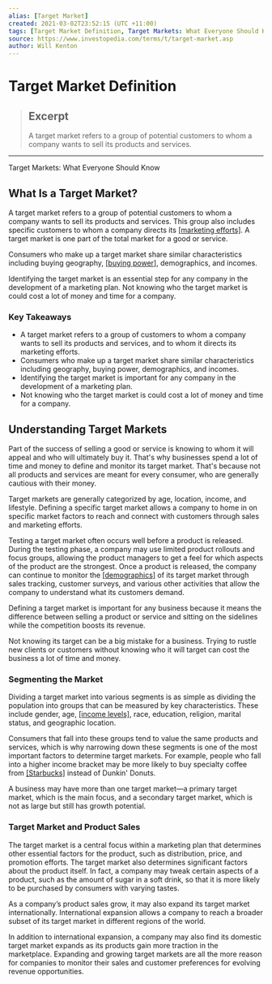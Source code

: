 ```yaml
---
alias: [Target Market]
created: 2021-03-02T23:52:15 (UTC +11:00)
tags: [Target Market Definition, Target Markets: What Everyone Should Know]
source: https://www.investopedia.com/terms/t/target-market.asp
author: Will Kenton
---
```


# Target Market Definition

> ## Excerpt
> A target market refers to a group of potential customers to whom a company wants to sell its products and services.

---

Target Markets: What Everyone Should Know
## What Is a Target Market?

A target market refers to a group of potential customers to whom a company wants to sell its products and services. This group also includes specific customers to whom a company directs its [[marketing efforts]](https://www.investopedia.com/terms/m/market-orientation.asp). A target market is one part of the total market for a good or service.

Consumers who make up a target market share similar characteristics including buying geography, [[buying power]](https://www.investopedia.com/terms/b/buyingpower.asp), demographics, and incomes.

Identifying the target market is an essential step for any company in the development of a marketing plan. Not knowing who the target market is could cost a lot of money and time for a company.

### Key Takeaways

-   A target market refers to a group of customers to whom a company wants to sell its products and services, and to whom it directs its marketing efforts.
-   Consumers who make up a target market share similar characteristics including geography, buying power, demographics, and incomes.
-   Identifying the target market is important for any company in the development of a marketing plan.
-   Not knowing who the target market is could cost a lot of money and time for a company.

## Understanding Target Markets

Part of the success of selling a good or service is knowing to whom it will appeal and who will ultimately buy it. That's why businesses spend a lot of time and money to define and monitor its target market. That's because not all products and services are meant for every consumer, who are generally cautious with their money.

Target markets are generally categorized by age, location, income, and lifestyle. Defining a specific target market allows a company to home in on specific market factors to reach and connect with customers through sales and marketing efforts.

Testing a target market often occurs well before a product is released. During the testing phase, a company may use limited product rollouts and focus groups, allowing the product managers to get a feel for which aspects of the product are the strongest. Once a product is released, the company can continue to monitor the [[demographics]](https://www.investopedia.com/terms/d/demographics.asp) of its target market through sales tracking, customer surveys, and various other activities that allow the company to understand what its customers demand.

Defining a target market is important for any business because it means the difference between selling a product or service and sitting on the sidelines while the competition boosts its revenue.

Not knowing its target can be a big mistake for a business. Trying to rustle new clients or customers without knowing who it will target can cost the business a lot of time and money.

### Segmenting the Market

Dividing a target market into various segments is as simple as dividing the population into groups that can be measured by key characteristics. These include gender, age, [[income levels]](https://www.investopedia.com/articles/personal-finance/050615/are-you-top-one-percent-world.asp), race, education, religion, marital status, and geographic location.

Consumers that fall into these groups tend to value the same products and services, which is why narrowing down these segments is one of the most important factors to determine target markets. For example, people who fall into a higher income bracket may be more likely to buy specialty coffee from [[Starbucks]](https://www.investopedia.com/articles/markets/021316/how-starbucks-makes-money-sbux.asp) instead of Dunkin' Donuts.

A business may have more than one target market—a primary target market, which is the main focus, and a secondary target market, which is not as large but still has growth potential.

### Target Market and Product Sales

The target market is a central focus within a marketing plan that determines other essential factors for the product, such as distribution, price, and promotion efforts. The target market also determines significant factors about the product itself. In fact, a company may tweak certain aspects of a product, such as the amount of sugar in a soft drink, so that it is more likely to be purchased by consumers with varying tastes.

As a company’s product sales grow, it may also expand its target market internationally. International expansion allows a company to reach a broader subset of its target market in different regions of the world.

In addition to international expansion, a company may also find its domestic target market expands as its products gain more traction in the marketplace. Expanding and growing target markets are all the more reason for companies to monitor their sales and customer preferences for evolving revenue opportunities.
